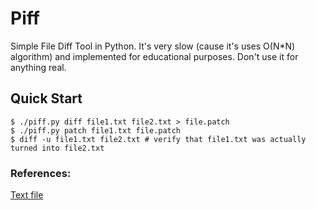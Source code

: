 # Piff

Simple  File Diff Tool in Python. It's very slow (cause it's uses O(N*N) algorithm) and implemented for educational purposes.
Don't use it for anything real.

## Quick Start

```console
$ ./piff.py diff file1.txt file2.txt > file.patch
$ ./piff.py patch file1.txt file.patch
$ diff -u file1.txt file2.txt # verify that file1.txt was actually turned into file2.txt
```

### References:
[Text file](https://loremipsum.io)